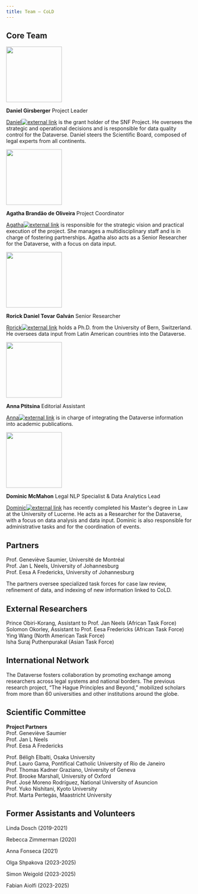 ```yaml
---
title: Team — CoLD
---
```


## Core Team

<img src="https://www.unilu.ch/fileadmin/_processed_/a/b/csm_Girsberger_Daniel_Q_d862e28b53.jpg" width="150"/>

**Daniel Girsberger** Project Leader

<a href="https://www.unilu.ch/en/faculties/faculty-of-law/professorships/girsberger-daniel/" target="_blank">Daniel<img
    src="https://choiceoflaw.blob.core.windows.net/assets/external_link.svg"
    alt="external link"
    class="external-link-icon"
  /></a> is the grant holder of the SNF Project. He oversees the strategic and operational decisions and is responsible for data quality control for the Dataverse. Daniel steers the Scientific Board, composed of legal experts from all continents.

<img src="https://www.unilu.ch/fileadmin/_processed_/b/2/csm_Brandao_de_Oliveira_Agatha-1452-20230619_f5c03e5ebb.jpg" width="150"/>

**Agatha Brandão de Oliveira** Project Coordinator

<a href="https://www.unilu.ch/en/faculties/faculty-of-law/professorships/girsberger-daniel/staff/agatha-brandao-de-oliveira-mlaw" target="_blank">Agatha<img
    src="https://choiceoflaw.blob.core.windows.net/assets/external_link.svg"
    alt="external link"
    class="external-link-icon"
  /></a> is responsible for the strategic vision and practical execution of the project. She manages a multidisciplinary staff and is in charge of fostering partnerships. Agatha also acts as a Senior Researcher for the Dataverse, with a focus on data input.

<img src="https://www.unilu.ch/fileadmin/_processed_/e/f/csm_Tovar_Rorick_Q_b319006387.jpg" width="150"/>

**Rorick Daniel Tovar Galván** Senior Researcher

<a href="https://www.unilu.ch/en/faculties/faculty-of-law/professorships/girsberger-daniel/staff/dr-rorick-daniel-tovar-galvan-llm/" target="_blank">Rorick<img
    src="https://choiceoflaw.blob.core.windows.net/assets/external_link.svg"
    alt="external link"
    class="external-link-icon"
  /></a> holds a Ph.D. from the University of Bern, Switzerland. He oversees data input from Latin American countries into the Dataverse.

<img src="https://www.unilu.ch/fileadmin/_processed_/d/8/csm_Ptitsina_Anna_Q_76218e9380.jpg" width="150"/>

**Anna Ptitsina** Editorial Assistant

<a href="https://www.unilu.ch/en/faculties/faculty-of-law/professorships/girsberger-daniel/staff/anna-ptitsina/#tab=c163381" target="_blank">Anna<img
    src="https://choiceoflaw.blob.core.windows.net/assets/external_link.svg"
    alt="external link"
    class="external-link-icon"
  /></a> is in charge of integrating the Dataverse information into academic publications.

<img src="https://www.unilu.ch/fileadmin/_processed_/3/c/csm_McMahon_Dominic-C_16574ec129.jpg" width="150"/>

**Dominic McMahon** Legal NLP Specialist & Data Analytics Lead

<a href="https://www.unilu.ch/fakultaeten/rf/professuren/girsberger-daniel/mitarbeitende/dominic-mcmahon-mlaw/" target="_blank">Dominic<img
    src="https://choiceoflaw.blob.core.windows.net/assets/external_link.svg"
    alt="external link"
    class="external-link-icon"
  /></a> has recently completed his Master's degree in Law at the University of Lucerne. He acts as a Researcher for the Dataverse, with a focus on data analysis and data input. Dominic is also responsible for administrative tasks and for the coordination of events.


## Partners

Prof. Geneviève Saumier, Université de Montréal  
Prof. Jan L Neels, University of Johannesburg  
Prof. Eesa A Fredericks, University of Johannesburg

The partners oversee specialized task forces for case law review, refinement of data, and indexing of new information linked to CoLD.

## External Researchers

Prince Obiri-Korang, Assistant to Prof. Jan Neels (African Task Force)  
Solomon Okorley, Assistant to Prof. Eesa Fredericks (African Task Force)  
Ying Wang (North American Task Force)  
Isha Suraj Puthenpurakal (Asian Task Force)

## International Network

The Dataverse fosters collaboration by promoting exchange among researchers across legal systems and national borders. The previous research project, “The Hague Principles and Beyond,” mobilized scholars from more than 60 universities and other institutions around the globe.

## Scientific Committee

**Project Partners**  
Prof. Geneviève Saumier  
Prof. Jan L Neels  
Prof. Eesa A Fredericks

Prof. Béligh Elbalti, Osaka University  
Prof. Lauro Gama, Pontifical Catholic University of Rio de Janeiro  
Prof. Thomas Kadner Graziano, University of Geneva  
Prof. Brooke Marshall, University of Oxford  
Prof. José Moreno Rodríguez, National University of Asuncion  
Prof. Yuko Nishitani, Kyoto University  
Prof. Marta Pertegás, Maastricht University

## Former Assistants and Volunteers

Linda Dosch (2019-2021)

Rebecca Zimmerman (2020)

Anna Fonseca (2021)

Olga Shpakova (2023-2025)

Simon Weigold (2023-2025)

Fabian Aiolfi (2023-2025)
